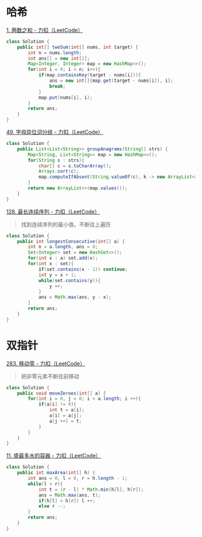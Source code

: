 # 哈希

[1. 两数之和 - 力扣（LeetCode）](https://leetcode.cn/problems/two-sum/?envType=study-plan-v2&envId=top-100-liked)

```java
class Solution {
    public int[] twoSum(int[] nums, int target) {
        int n = nums.length;
        int ans[] = new int[2];
        Map<Integer, Integer> map = new HashMap<>();
        for(int i = 0; i < n; i++){
            if(map.containsKey(target - nums[i])){
                ans = new int[]{map.get(target - nums[i]), i};
                break;
            }
            map.put(nums[i], i);
        }
        return ans;
    }
}
```

[49. 字母异位词分组 - 力扣（LeetCode）](https://leetcode.cn/problems/group-anagrams/?envType=study-plan-v2&envId=top-100-liked)

```java
class Solution {
    public List<List<String>> groupAnagrams(String[] strs) {
        Map<String, List<String>> map = new HashMap<>();
        for(String s : strs){
            char[] c = s.toCharArray();
            Arrays.sort(c);
            map.computeIfAbsent(String.valueOf(c), k -> new ArrayList<>()).add(s);
        }
        return new ArrayList<>(map.values());
    }
}
```

[128. 最长连续序列 - 力扣（LeetCode）](https://leetcode.cn/problems/longest-consecutive-sequence/description/?envType=study-plan-v2&envId=top-100-liked)

> 找到连续序列的最小值，不断往上遍历

```java
class Solution {
    public int longestConsecutive(int[] a) {
        int n = a.length, ans = 0;
        Set<Integer> set = new HashSet<>();
        for(int x : a) set.add(x);
        for(int x : set){
            if(set.contains(x - 1)) continue;
            int y = x + 1;
            while(set.contains(y)){
                y ++;
            }
            ans = Math.max(ans, y - x);
        }
        return ans;
    }
}
```

# 双指针

[283. 移动零 - 力扣（LeetCode）](https://leetcode.cn/problems/move-zeroes/?envType=study-plan-v2&envId=top-100-liked) 

> 把非零元素不断往前移动

```java
class Solution {
    public void moveZeroes(int[] a) {
        for(int i = 0, j = 0; i < a.length; i ++){
            if(a[i] != 0){
                int t = a[i];
                a[i] = a[j];
                a[j ++] = t;
            }
        }
    }
}
```

[11. 盛最多水的容器 - 力扣（LeetCode）](https://leetcode.cn/problems/container-with-most-water/?envType=study-plan-v2&envId=top-100-liked)

```java
class Solution {
    public int maxArea(int[] h) {
        int ans = 0, l = 0, r = h.length - 1;
        while(l < r){
            int t = (r - l) * Math.min(h[l], h[r]);
            ans = Math.max(ans, t);
            if(h[l] < h[r]) l ++;
            else r --;
        }
        return ans;
    }
}
```

